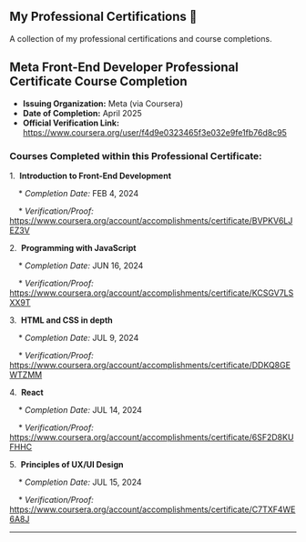 ## My Professional Certifications 🏅

A collection of my professional certifications and course completions.

## Meta Front-End Developer Professional Certificate Course Completion
* **Issuing Organization:** Meta (via Coursera)
* **Date of Completion:** April 2025
* **Official Verification Link:** https://www.coursera.org/user/f4d9e0323465f3e032e9fe1fb76d8c95

### Courses Completed within this Professional Certificate:
1.  **Introduction to Front-End Development**

    * *Completion Date:* FEB 4, 2024
		
    * *Verification/Proof:* https://www.coursera.org/account/accomplishments/certificate/BVPKV6LJEZ3V
		
2.  **Programming with JavaScript**

    * *Completion Date:* JUN 16, 2024
		
    * *Verification/Proof:* https://www.coursera.org/account/accomplishments/certificate/KCSGV7LSXX9T
		
3.  **HTML and CSS in depth**

    * *Completion Date:* JUL 9, 2024
		
    * *Verification/Proof:* https://www.coursera.org/account/accomplishments/certificate/DDKQ8GEWTZMM
		
4.  **React**

    * *Completion Date:* JUL 14, 2024
		
    * *Verification/Proof:* https://www.coursera.org/account/accomplishments/certificate/6SF2D8KUFHHC
		
5.  **Principles of UX/UI Design**

    * *Completion Date:* JUL 15, 2024
		
    * *Verification/Proof:* https://www.coursera.org/account/accomplishments/certificate/C7TXF4WE6A8J

---
